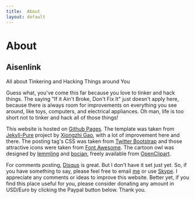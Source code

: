 ```yaml
---
title:  About
layout: default
---
```


<div class="pure-u-1">
	<div class="post">
		<h1 class="content-subhead">About</h1>
		<div class = "post-header">
			<h2 class="post-title">Aisenlink</h2>
			<p class = "post-meta">
				All about Tinkering and Hacking Things around You
			</p>
		</div>
		<div class = "post-description">
			<p>Guess what, you've come this far because you love to tinker and hack things. The saying "If it Ain't Broke, Don't Fix It" just doesn't apply here, because there is always room for improvements on everything you see around, like toys, computers, and electrical appliances. Oh man, life is too short not to tinker and hack all of those things!</p>
			<p>This website is hosted on <a href="https://pages.github.com/">Github Pages</a>. The template was taken from <a href="https://github.com/brickgao/jekyll-pure">Jekyll-Pure</a> project by <a href="https://github.com/brickgao">Xiongzhi Gao</a>, with a lot of improvement here and there. The posting tag's CSS was taken from <a href="http://getbootstrap.com">Twitter Bootstrap</a> and those attractive icons were taken from <a href="http://fontawesome.io">Font Awesome</a>. The cartoon owl was designed by <a href="https://openclipart.org/detail/17566/cartoon-owl">lemmling</a> and <a href="https://openclipart.org/detail/168877/owl-with-notebook">bocian</a>, freely available from <a href="https://openclipart.org/">OpenClipart</a>.</p>
			<p>For comments posting, <a href="https://disqus.com/">Disqus</a> is great. But I don't have it set just yet. So, if you have something to say, please feel free to email <a href="mailto:ekawahyu@yahoo.com">me</a> or use <a href="skype:ekawahyu">Skype</a>. I appreciate any comments or ideas to improve this website. Better yet, if you find this place useful for you, please consider donating any amount in USD/Euro by clicking the Paypal button below. Thank you.</p>
			<!--Paypal Donation Button-->
			<script src="/js/paypal-button.min.js"></script>
			<script async="async" src="https://www.paypalobjects.com/js/external/paypal-button.min.js?merchant=ekawahyu@yahoo.com" data-button="donate"></script>
			<!--End of Paypal Donation Button-->
		</div>
	</div>
</div>